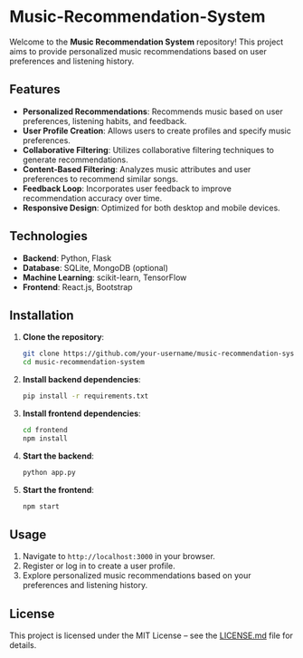 # Music-Recommendation-System

Welcome to the **Music Recommendation System** repository! This project aims to provide personalized music recommendations based on user preferences and listening history.

## Features

- **Personalized Recommendations**: Recommends music based on user preferences, listening habits, and feedback.
- **User Profile Creation**: Allows users to create profiles and specify music preferences.
- **Collaborative Filtering**: Utilizes collaborative filtering techniques to generate recommendations.
- **Content-Based Filtering**: Analyzes music attributes and user preferences to recommend similar songs.
- **Feedback Loop**: Incorporates user feedback to improve recommendation accuracy over time.
- **Responsive Design**: Optimized for both desktop and mobile devices.

## Technologies

- **Backend**: Python, Flask
- **Database**: SQLite, MongoDB (optional)
- **Machine Learning**: scikit-learn, TensorFlow
- **Frontend**: React.js, Bootstrap

## Installation

1. **Clone the repository**:
   ```bash
   git clone https://github.com/your-username/music-recommendation-system.git
   cd music-recommendation-system
   ```

2. **Install backend dependencies**:
   ```bash
   pip install -r requirements.txt
   ```

3. **Install frontend dependencies**:
   ```bash
   cd frontend
   npm install
   ```

4. **Start the backend**:
   ```bash
   python app.py
   ```

5. **Start the frontend**:
   ```bash
   npm start
   ```

## Usage

1. Navigate to `http://localhost:3000` in your browser.
2. Register or log in to create a user profile.
3. Explore personalized music recommendations based on your preferences and listening history.

## License

This project is licensed under the MIT License – see the [LICENSE.md](LICENSE.md) file for details.
